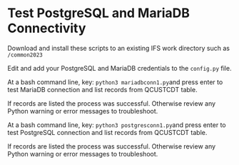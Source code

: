 # Test PostgreSQL and MariaDB Connectivity

Download and install these scripts to an existing IFS work directory such as ```/common2023```
  
Edit and add your PostgreSQL and MariaDB credentials to the ```config.py``` file.   

At a bash command line,  key: ```python3 mariadbconn1.py```and press enter to test MariaDB connection and list records from QCUSTCDT table.    
 
If records are listed the process was successful.  Otherwise review any Python warning or error messages to troubleshoot.

At a bash command line,  key: ```python3 postgresconn1.py```and press enter to test PostgreSQL connection and list records from QCUSTCDT table.   

If records are listed the process was successful.  Otherwise review any Python warning or error messages to troubleshoot.
